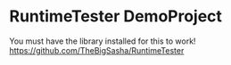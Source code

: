 # RuntimeTester DemoProject
You must have the library installed for this to work!
https://github.com/TheBigSasha/RuntimeTester
